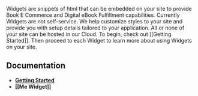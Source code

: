 Widgets are snippets of html that can be embedded on your site to provide Book E Commerce and Digital eBook Fulfillment capabilities.  Currently Widgets are not self-service.  We help customize styles to your site and provide you with setup details tailored to your application.  All or none of your site can be hosted in our Cloud.  To begin, check out [[Getting Started]].  Then proceed to each Widget to learn more about using Widgets on your site.

## Documentation
* **[Getting Started](Getting-Started)**
* **[[Me Widget]]**
